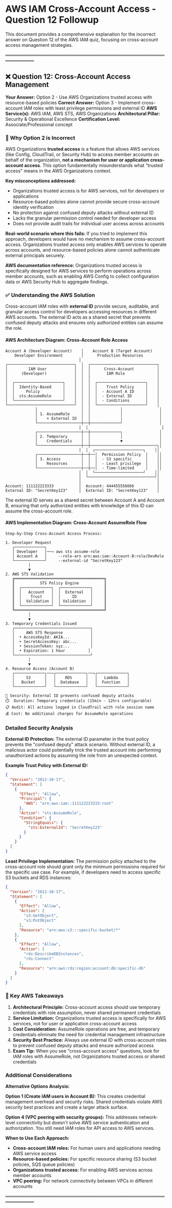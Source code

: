 # AWS IAM Cross-Account Access - Question 12 Followup

This document provides a comprehensive explanation for the incorrect answer on Question 12 of the AWS IAM quiz, focusing on cross-account access management strategies.

═══════════════════════════════════════════════════════════

## ❌ Question 12: Cross-Account Access Management

**Your Answer:** Option 2 - Use AWS Organizations trusted access with resource-based policies
**Correct Answer:** Option 3 - Implement cross-account IAM roles with least privilege permissions and external ID
**AWS Service(s):** AWS IAM, AWS STS, AWS Organizations
**Architectural Pillar:** Security & Operational Excellence
**Certification Level:** Associate/Professional concept

### 🚫 Why Option 2 is Incorrect

AWS Organizations **trusted access** is a feature that allows AWS services (like Config, CloudTrail, or Security Hub) to access member accounts on behalf of the organization, **not a mechanism for user or application cross-account access**. This option fundamentally misunderstands what "trusted access" means in the AWS Organizations context.

**Key misconceptions addressed:**
- Organizations trusted access is for AWS services, not for developers or applications
- Resource-based policies alone cannot provide secure cross-account identity verification
- No protection against confused deputy attacks without external ID
- Lacks the granular permission control needed for developer access
- Does not provide audit trails for individual user access across accounts

**Real-world scenario where this fails:**
If you tried to implement this approach, developers would have no mechanism to assume cross-account access. Organizations trusted access only enables AWS services to operate across accounts, and resource-based policies alone cannot authenticate external principals securely.

**AWS documentation reference:**
Organizations trusted access is specifically designed for AWS services to perform operations across member accounts, such as enabling AWS Config to collect configuration data or AWS Security Hub to aggregate findings.

### ✅ Understanding the AWS Solution

Cross-account IAM roles with **external ID** provide secure, auditable, and granular access control for developers accessing resources in different AWS accounts. The external ID acts as a shared secret that prevents confused deputy attacks and ensures only authorized entities can assume the role.

#### AWS Architecture Diagram: Cross-Account Role Access
```
Account A (Developer Account)    │    Account B (Target Account)
    Developer Environment        │      Production Resources
                                │
┌─────────────────────────────┐  │  ┌─────────────────────────────┐
│         IAM User            │  │  │      Cross-Account          │
│      (Developer)            │  │  │       IAM Role              │
│                             │  │  │                             │
│  ┌─────────────────────┐    │  │  │  ┌─────────────────────┐    │
│  │  Identity-Based     │    │  │  │  │    Trust Policy     │    │
│  │     Policy          │    │  │  │  │  - Account A ID     │    │
│  │  sts:AssumeRole     │    │  │  │  │  - External ID      │    │
│  └─────────────────────┘    │  │  │  │  - Conditions       │    │
└─────────────────────────────┘  │  │  └─────────────────────┘    │
             │                   │  │             │                │
             │ 1. AssumeRole     │  │             │                │
             │    + External ID  │  │             │                │
             └───────────────────┼──┼─────────────┘                │
                                │  │                                │
             ┌───────────────────┼──┼─────────────┐                │
             │ 2. Temporary      │  │             │                │
             │    Credentials    │  │             ▼                │
             └───────────────────┼──┼─────────────────────────────┐│
                                │  │  ┌─────────────────────┐    ││
             ┌───────────────────┼──┼──│  Permission Policy  │    ││
             │ 3. Access         │  │  │  - S3 specific      │    ││
             │    Resources      │  │  │  - Least privilege  │    ││
             └───────────────────┼──┼──│  - Time-limited     │    ││
                                │  │  └─────────────────────┘    ││
                                │  └─────────────────────────────┘│
                                │                                 │
Account: 111122223333           │  Account: 444455556666          │
External ID: "SecretKey123"     │  External ID: "SecretKey123"    │
```

The external ID serves as a shared secret between Account A and Account B, ensuring that only authorized entities with knowledge of this ID can assume the cross-account role.

#### AWS Implementation Diagram: Cross-Account AssumeRole Flow
```
Step-by-Step Cross-Account Access Process:

1. Developer Request
   ┌─────────────┐
   │ Developer   │──→ aws sts assume-role
   │ Account A   │     --role-arn arn:aws:iam::Account-B:role/DevRole
   └─────────────┘     --external-id "SecretKey123"
          │
          ▼
2. AWS STS Validation
   ╔═══════════════════════════════════════╗
   ║           STS Policy Engine           ║
   ║  ┌─────────────┐  ┌─────────────┐     ║
   ║  │   Account   │  │  External   │     ║
   ║  │    Trust    │  │     ID      │     ║
   ║  │  Validation │  │ Validation  │     ║
   ║  └─────────────┘  └─────────────┘     ║
   ╚═══════════════════════════════════════╝
          │
          ▼
3. Temporary Credentials Issued
   ┌─────────────────────────────────┐
   │     AWS STS Response            │
   │  • AccessKeyId: AKIA...         │
   │  • SecretAccessKey: abc...      │
   │  • SessionToken: xyz...         │
   │  • Expiration: 1 hour          │
   └─────────────────────────────────┘
          │
          ▼
4. Resource Access (Account B)
   ┌─────────────┐──→┌─────────────┐──→┌─────────────┐
   │     S3      │   │    RDS      │   │   Lambda    │
   │   Bucket    │   │  Database   │   │  Function   │
   └─────────────┘   └─────────────┘   └─────────────┘

🔐 Security: External ID prevents confused deputy attacks
⏱️  Duration: Temporary credentials (15min - 12hrs configurable)
📋 Audit: All actions logged in CloudTrail with role session name
💰 Cost: No additional charges for AssumeRole operations
```

### Detailed Security Analysis

**External ID Protection:**
The external ID parameter in the trust policy prevents the "confused deputy" attack scenario. Without external ID, a malicious actor could potentially trick the trusted account into performing unauthorized actions by assuming the role from an unexpected context.

**Example Trust Policy with External ID:**
```json
{
  "Version": "2012-10-17",
  "Statement": [
    {
      "Effect": "Allow",
      "Principal": {
        "AWS": "arn:aws:iam::111122223333:root"
      },
      "Action": "sts:AssumeRole",
      "Condition": {
        "StringEquals": {
          "sts:ExternalId": "SecretKey123"
        }
      }
    }
  ]
}
```

**Least Privilege Implementation:**
The permission policy attached to the cross-account role should grant only the minimum permissions required for the specific use case. For example, if developers need to access specific S3 buckets and RDS instances:

```json
{
  "Version": "2012-10-17",
  "Statement": [
    {
      "Effect": "Allow",
      "Action": [
        "s3:GetObject",
        "s3:PutObject"
      ],
      "Resource": "arn:aws:s3:::specific-bucket/*"
    },
    {
      "Effect": "Allow",
      "Action": [
        "rds:DescribeDBInstances",
        "rds:Connect"
      ],
      "Resource": "arn:aws:rds:region:account:db:specific-db"
    }
  ]
}
```

### 🎯 Key AWS Takeaways

1. **Architectural Principle:** Cross-account access should use temporary credentials with role assumption, never shared permanent credentials
2. **Service Limitation:** Organizations trusted access is specifically for AWS services, not for user or application cross-account access
3. **Cost Consideration:** AssumeRole operations are free, and temporary credentials eliminate the need for credential management infrastructure
4. **Security Best Practice:** Always use external ID with cross-account roles to prevent confused deputy attacks and ensure authorized access
5. **Exam Tip:** When you see "cross-account access" questions, look for IAM roles with AssumeRole, not Organizations trusted access or shared credentials

### Additional Considerations

**Alternative Options Analysis:**

**Option 1 (Create IAM users in Account B):** This creates credential management overhead and security risks. Shared credentials violate AWS security best practices and create a larger attack surface.

**Option 4 (VPC peering with security groups):** This addresses network-level connectivity but doesn't solve AWS service authentication and authorization. You still need IAM roles for API access to AWS services.

**When to Use Each Approach:**
- **Cross-account IAM roles:** For human users and applications needing AWS service access
- **Resource-based policies:** For specific resource sharing (S3 bucket policies, SQS queue policies)
- **Organizations trusted access:** For enabling AWS services across member accounts
- **VPC peering:** For network connectivity between VPCs in different accounts

═══════════════════════════════════════════════════════════
